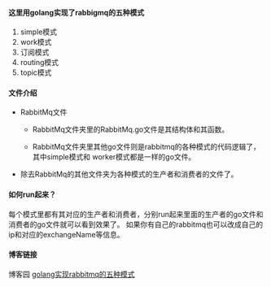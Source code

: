 #### 这里用golang实现了rabbigmq的五种模式
1. simple模式
2. work模式
3. 订阅模式
4. routing模式
5. topic模式

#### 文件介绍
- RabbitMq文件

  - RabbitMq文件夹里的RabbitMq.go文件是其结构体和其函数。

  - RabbitMq文件夹里其他go文件则是rabbitmq的各种模式的代码逻辑了，其中simple模式和     worker模式都是一样的go文件。

- 除去RabbitMq的其他文件夹为各种模式的生产者和消费者的文件了。

 #### 如何run起来？
 每个模式里都有其对应的生产者和消费者，分别run起来里面的生产者的go文件和消费者的go文件就可以看到效果了。
 如果你有自己的rabbitmq也可以改成自己的ip和对应的exchangeName等信息。

#### 博客链接
博客园 [golang实现rabbitmq的五种模式](https://www.cnblogs.com/anmutu/p/golang.html)

   

   

   










